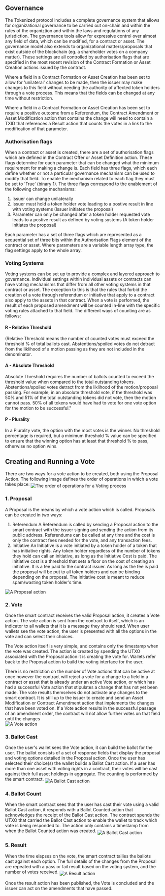 ## Governance
The Tokenized protocol includes a complete governance system that allows for organizational governance to be carried out on-chain and within the rules of the organiztion and within the laws and regulations of any jurisdiction.  The governance tools allow for expressive control over almost any field of data, which can be modified, for a contract or asset. The governance model also extends to organizational matters/proposals that exist outside of the blockchain (eg. a shareholder votes on a company matter).  These settings are all controlled by authorisation flags that are specified in the most recent revision of the Contract Formation or Asset Creation actions issued by the contract.

Where a field in a Contract Formation or Asset Creation has been set to allow for 'unilateral' changes to be made, then the issuer may make changes to this field without needing the authority of affected token holders through a vote process. This means that the fields can be changed at any time without restriction.

Where a field in a Contract Formation or Asset Creation has been set to require a positive outcome from a Referendum, the Contract Amendment or Asset Modification action that contains the change will need to contain a TXID that references a Result action that counts the votes in a link to the modification of that parameter. 

### Authorisation flags
When a contract or asset is created, there are a set of authorisation flags which are defined in the Contract Offer or Asset Definition action. These flags determine for each parameter that can be changed what the minimum requirement for making a change is. Each field has three flags, which each define whether or not a particular governance mechanism can be used to modify that field. To enable the mechanism related to each flag they must be set to 'True' (binary 1). The three flags correspond to the enablement of the following change mechanisms:

1. Issuer can change unilaterally
2. Issuer must hold a token holder vote leading to a postive result in line with voting systems (Issuer initiates the proposal)
3. Parameter can only be changed after a token holder requested vote leads to a postive result as defined by voting systems (A token holder initiates the proposal)

Each parameter has a set of three flags which are represented as a sequential set of three bits within the Authorisation Flags element of the contract or asset. Where parameters are a variable length array type, the flag settings apply to the whole array.

### Voting Systems
Voting systems can be set up to provide a complex and layered approach to governance. Individual settings within individual assets or contracts can have voting mechanisms that differ from all other voting systems in that contract or asset. The exception to this is that the rules that forbid the creation of a vote through referendum or initiative that apply to a contract also apply to the assets in that contract.
When a vote is performed, the result of each proposed amendment will be counted in-line with the specific voting rules attached to that field. The different ways of counting are as follows:
#### R - Relative Threshold
(Relative Threshold means the number of counted votes must exceed the threshold % of total ballots cast. Abstentions/spoiled votes do not detract from the liklihood of a motion passing as they are not included in the denominator.  
#### A - Absolute Threshold
Absolute Threshold requires the number of ballots counted to exceed the threshold value when compared to the total outstanding tokens. Abstentions/spoiled votes detract from the liklihood of the motion/proposal passing.  For example, in an absolute threshold vote, if the threshold was 50% and 51% of the total outstanding tokens did not vote, then the motion cannot pass.  50% of all tokens would have had to vote for one vote option for the motion to be successful."
#### P - Plurality
In a Plurality vote, the option with the most votes is the winner.  No threshold percentage is required, but a minimum threshold % value can be specified to ensure that the winning option has at least that threshold % to pass, otherwise no option wins.

## Creating and Running a Vote
There are two ways for a vote action to be created, both using the Proposal Action. 
The following image defines the order of operations in which a vote takes place:
<img src="https://raw.githubusercontent.com/tokenized/docs/master/images/vote-order-of-operations.svg?sanitize=true" alt="The order of operations for a Voting process" align="middle">
### 1. Proposal
A Proposal is the means by which a vote action which is called. Proposals can be created in two ways: 

1. Referendum
A Referendum is called by sending a Proposal action to the smart contract with the issuer signing and sending the action from its public address. Referendums can be called at any time and the cost is only the contract fees needed for the vote, and any transaction fees.
2. Initiative
An Initiative is a vote initiated by a token holder of a token that has initiative rights. Any token holder regardless of the number of tokens they hold can call an initiative, as long as the Initiative Cost is paid. The initiative cost is a threshold that sets a floor on the cost of creating an initiative. It is a fee paid to the contract issuer.  As long as the fee is paid the proposal will be put to all token holders and can be binding depending on the proposal.  The initiative cost is meant to reduce spam/wasting token holder's time.
<img src="https://raw.githubusercontent.com/tokenized/docs/master/images/proposal-action.svg?sanitize=true" alt="A Proposal action" align="middle">

### 2. Vote
Once the smart contract receives the valid Proposal action, it creates a Vote action. The vote action is sent from the contract to itself, which is an indicator to all wallets that it is a message they should read. When user wallets see the vote action, the user is presented with all the options in the vote and can select their choices.

The Vote action itself is very simple, and contains only the timestamp when the vote was created. The action is created by spending the UTXO associated with the Proposal action it is creating the vote for. Wallets refer back to the Proposal action to build the voting interface for the user.

There is no restriction on the number of Vote actions that can be active at once however the contract will reject a vote for a change to a field in a contract or asset that is already under an active Vote action, or which has had a successful Vote action that stipulates a change that has not yet been made. The vote results themselves do not activate any changes to the smart contract. It is still up to the issuer to create and send an Asset Modification or Contract Amendment action that implements the changes that have been voted on. If a Vote action results in the successful passage of an amendment order, the contract will not allow further votes on that field until the changes  
<img src="https://raw.githubusercontent.com/tokenized/docs/master/images/vote-action.svg?sanitize=true" alt="A Vote action" align="middle">

### 3. Ballot Cast
Once the user's wallet sees the Vote action, it can build the ballot for the user. The ballot consists of a set of response fields that display the proposal and voting options detailed in the Proposal action. Once the user has selected their choice(s) the wallet builds a Ballot Cast action. If a user has more than one asset with voting rights in a contract, their votes will be cast against their full asset holdings in aggregate. The counting is performed by the smart contract. 
<img src="https://raw.githubusercontent.com/tokenized/docs/master/images/ballot-cast-action.svg?sanitize=true" alt="A Ballot Cast action" align="middle">

### 4. Ballot Count
When the smart contract sees that the user has cast their vote using a valid Ballot Cast action, it responds with a Ballot Counted action that acknowledges the receipt of the Ballot Cast action. The contract spends the UTXO that carried the Ballot Cast action to enable the wallet to track which vote is being responded to. The action only contains a timestamp from when the Ballot Counted action was created.
<img src="https://raw.githubusercontent.com/tokenized/docs/master/images/ballot-cast-action.svg?sanitize=true" alt="A Ballot Cast action" align="middle">

### 5. Result
When the time elapses on the vote, the smart contract tallies the ballots cast against each option. The full details of the changes from the Proposal are repeated with a pass or fail result based on the voting system, and the number of votes received.
<img src="https://raw.githubusercontent.com/tokenized/docs/master/images/result-action.svg?sanitize=true" alt="A Result action" align="middle">

Once the result action has been published, the Vote is concluded and the issuer can act on the amendments that have passed.
